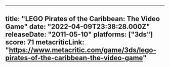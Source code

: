 
---
title: "LEGO Pirates of the Caribbean: The Video Game"
date: "2022-04-09T23:38:28.000Z"
releaseDate: "2011-05-10"
platforms: ["3ds"]
score: 71
metacriticLink: "https://www.metacritic.com/game/3ds/lego-pirates-of-the-caribbean-the-video-game"
---
